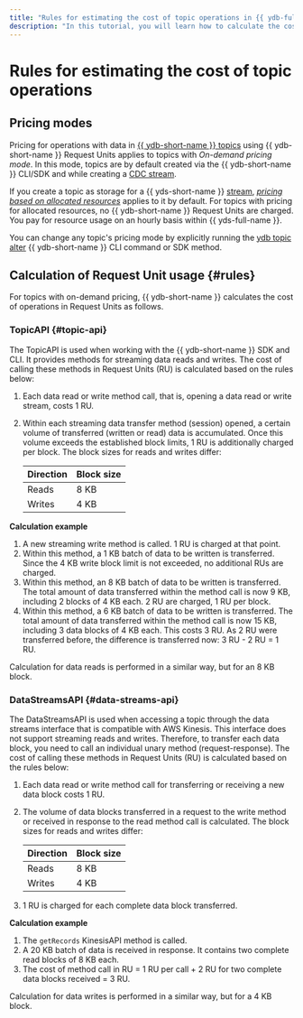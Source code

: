 ```yaml
---
title: "Rules for estimating the cost of topic operations in {{ ydb-full-name }}"
description: "In this tutorial, you will learn how to calculate the cost of topic operations."
---
```


# Rules for estimating the cost of topic operations



## Pricing modes

Pricing for operations with data in [{{ ydb-short-name }} topics](https://ydb.tech/en/docs/concepts/topic) using {{ ydb-short-name }} Request Units applies to topics with _On-demand pricing mode_. In this mode, topics are by default created via the {{ ydb-short-name }} CLI/SDK and while creating a [CDC stream](https://ydb.tech/en/docs/concepts/cdc).


If you create a topic as storage for a {{ yds-short-name }} [stream](../../data-streams/concepts/glossary.md#stream-concepts), [_pricing based on allocated resources_](../../data-streams/pricing.md#rules) applies to it by default. For topics with pricing for allocated resources, no {{ ydb-short-name }} Request Units are charged. You pay for resource usage on an hourly basis within {{ yds-full-name }}.


You can change any topic's pricing mode by explicitly running the [ydb topic alter](https://ydb.tech/en/docs/reference/ydb-cli/topic-alter) {{ ydb-short-name }} CLI command or SDK method.

## Calculation of Request Unit usage {#rules}

For topics with on-demand pricing, {{ ydb-short-name }} calculates the cost of operations in Request Units as follows.

### TopicAPI {#topic-api}

The TopicAPI is used when working with the {{ ydb-short-name }} SDK and CLI. It provides methods for streaming data reads and writes. The cost of calling these methods in Request Units (RU) is calculated based on the rules below:

1. Each data read or write method call, that is, opening a data read or write stream, costs 1 RU.
1. Within each streaming data transfer method (session) opened, a certain volume of transferred (written or read) data is accumulated. Once this volume exceeds the established block limits, 1 RU is additionally charged per block. The block sizes for reads and writes differ:

   | Direction | Block size |
   --- | ---
   | Reads | 8 KB |
   | Writes | 4 KB |

**Calculation example**

1. A new streaming write method is called. 1 RU is charged at that point.
1. Within this method, a 1 KB batch of data to be written is transferred. Since the 4 KB write block limit is not exceeded, no additional RUs are charged.
1. Within this method, an 8 KB batch of data to be written is transferred. The total amount of data transferred within the method call is now 9 KB, including 2 blocks of 4 KB each. 2 RU are charged, 1 RU per block.
1. Within this method, a 6 KB batch of data to be written is transferred. The total amount of data transferred within the method call is now 15 KB, including 3 data blocks of 4 KB each. This costs 3 RU. As 2 RU were transferred before, the difference is transferred now: 3 RU - 2 RU = 1 RU.

Calculation for data reads is performed in a similar way, but for an 8 KB block.

### DataStreamsAPI {#data-streams-api}

The DataStreamsAPI is used when accessing a topic through the data streams interface that is compatible with AWS Kinesis. This interface does not support streaming reads and writes. Therefore, to transfer each data block, you need to call an individual unary method (request-response). The cost of calling these methods in Request Units (RU) is calculated based on the rules below:

1. Each data read or write method call for transferring or receiving a new data block costs 1 RU.
1. The volume of data blocks transferred in a request to the write method or received in response to the read method call is calculated. The block sizes for reads and writes differ:

   | Direction | Block size |
   --- | ---
   | Reads | 8 KB |
   | Writes | 4 KB |

1. 1 RU is charged for each complete data block transferred.

**Calculation example**

1. The `getRecords` KinesisAPI method is called.
1. A 20 KB batch of data is received in response. It contains two complete read blocks of 8 KB each.
1. The cost of method call in RU = 1 RU per call + 2 RU for two complete data blocks received = 3 RU.

Calculation for data writes is performed in a similar way, but for a 4 KB block.
